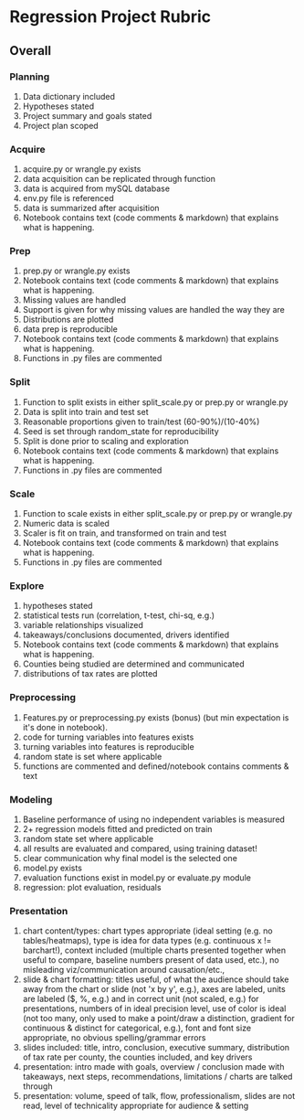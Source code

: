 # Regression Project Rubric

## Overall

### Planning

1. Data dictionary included
2. Hypotheses stated
3. Project summary and goals stated
4. Project plan scoped 

### Acquire

1. acquire.py or wrangle.py exists
2. data acquisition can be replicated through function
3. data is acquired from mySQL database
4. env.py file is referenced
5. data is summarized after acquisition
6. Notebook contains text (code comments & markdown) that explains what is happening. 

### Prep

1. prep.py or wrangle.py exists
2. Notebook contains text (code comments & markdown) that explains what is happening. 
3. Missing values are handled
4. Support is given for why missing values are handled the way they are
5. Distributions are plotted
6. data prep is reproducible
7. Notebook contains text (code comments & markdown) that explains what is happening. 
8. Functions in .py files are commented

### Split

1. Function to split exists in either split_scale.py or prep.py or wrangle.py
2. Data is split into train and test set 
3. Reasonable proportions given to train/test (60-90%)/(10-40%)
4. Seed is set through random_state for reproducibility
5. Split is done prior to scaling and exploration
6. Notebook contains text (code comments & markdown) that explains what is happening. 
7. Functions in .py files are commented

### Scale

1. Function to scale exists in either split_scale.py or prep.py or wrangle.py
2. Numeric data is scaled
3. Scaler is fit on train, and transformed on train and test
4. Notebook contains text (code comments & markdown) that explains what is happening. 
5. Functions in .py files are commented

### Explore

1. hypotheses stated
2. statistical tests run (correlation, t-test, chi-sq, e.g.)
3. variable relationships visualized
4. takeaways/conclusions documented, drivers identified
5. Notebook contains text (code comments & markdown) that explains what is happening. 
6. Counties being studied are determined and communicated
7. distributions of tax rates are plotted

### Preprocessing

1. Features.py or preprocessing.py exists (bonus) (but min expectation is it's done in notebook). 
2. code for turning variables into features exists
3. turning variables into features is reproducible
4. random state is set where applicable
5. functions are commented and defined/notebook contains comments & text

### Modeling

1. Baseline performance of using no independent variables is measured
2. 2+ regression models fitted and predicted on train
3. random state set where applicable
4. all results are evaluated and compared, using training dataset!
5. clear communication why final model is the selected one
6. model.py exists
7. evaluation functions exist in model.py or evaluate.py module
8. regression: plot evaluation, residuals

### Presentation

1. chart content/types:	chart types appropriate (ideal setting (e.g. no tables/heatmaps), type is idea for data types (e.g. continuous x != barchart!), context included (multiple charts presented together when useful to compare, baseline numbers present of data used, etc.), no misleading viz/communication around causation/etc.,
2. slide & chart formatting: titles useful, of what the audience should take away from the chart or slide (not 'x by y', e.g.), axes are labeled, units are labeled ($, %, e.g.) and in correct unit (not scaled, e.g.) for presentations, numbers of in ideal precision level, use of color is ideal (not too many, only used to make a point/draw a distinction, gradient for continuous & distinct for categorical, e.g.), font and font size appropriate, no obvious spelling/grammar errors
3. slides included: title, intro, conclusion, executive summary, distribution of tax rate per county, the counties included, and key drivers
4. presentation: intro made with goals, overview / conclusion made with takeaways, next steps, recommendations, limitations / charts are talked through
5. presentation: volume, speed of talk, flow, professionalism, slides are not read, level of technicality appropriate for audience & setting